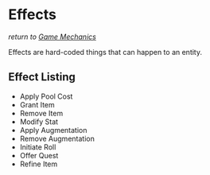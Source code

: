 # Effects
*return to [Game Mechanics](README.md)*

Effects are hard-coded things that can happen to an entity. 

## Effect Listing

- Apply Pool Cost 
- Grant Item
- Remove Item
- Modify Stat
- Apply Augmentation
- Remove Augmentation
- Initiate Roll
- Offer Quest
- Refine Item